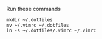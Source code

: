 Run these commands
```
mkdir ~/.dotfiles
mv ~/.vimrc ~/.dotfiles
ln -s ~/.dotfiles/.vimrc ~/.vimrc
```

